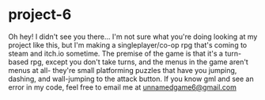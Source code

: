 # project-6
Oh hey! I didn't see you there... I'm not sure what you're doing looking at my project like this, but I'm making a singleplayer/co-op rpg that's coming to steam and itch.io sometime. The premise of the game is that it's a turn-based rpg, except you don't take turns, and the menus in the game aren't menus at all- they're small platforming puzzles that have you jumping, dashing, and wall-jumping to the attack button. If you know gml and see an error in my code, feel free to email me at unnamedgame6@gmail.com 
